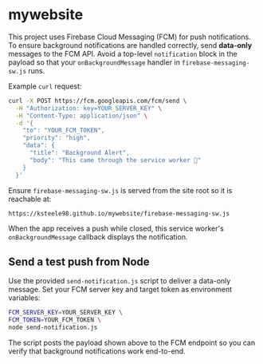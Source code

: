 # mywebsite

This project uses Firebase Cloud Messaging (FCM) for push notifications. To ensure background notifications are handled correctly, send **data-only** messages to the FCM API. Avoid a top-level `notification` block in the payload so that your `onBackgroundMessage` handler in `firebase-messaging-sw.js` runs.

Example `curl` request:

```bash
curl -X POST https://fcm.googleapis.com/fcm/send \
  -H "Authorization: key=YOUR_SERVER_KEY" \
  -H "Content-Type: application/json" \
  -d '{
    "to": "YOUR_FCM_TOKEN",
    "priority": "high",
    "data": {
      "title": "Background Alert",
      "body": "This came through the service worker 🎉"
    }
  }'
```

Ensure `firebase-messaging-sw.js` is served from the site root so it is reachable at:

```
https://ksteele98.github.io/mywebsite/firebase-messaging-sw.js
```

When the app receives a push while closed, this service worker's `onBackgroundMessage` callback displays the notification.

## Send a test push from Node

Use the provided `send-notification.js` script to deliver a data-only message. Set your FCM server key and target token as environment variables:

```bash
FCM_SERVER_KEY=YOUR_SERVER_KEY \
FCM_TOKEN=YOUR_FCM_TOKEN \
node send-notification.js
```

The script posts the payload shown above to the FCM endpoint so you can verify that background notifications work end-to-end.
